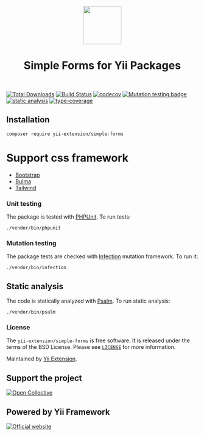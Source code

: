 <p align="center">
    <a href="https://github.com/yii-extension" target="_blank">
        <img src="https://lh3.googleusercontent.com/ehSTPnXqrkk0M3U-UPCjC0fty9K6lgykK2WOUA2nUHp8gIkRjeTN8z8SABlkvcvR-9PIrboxIvPGujPgWebLQeHHgX7yLUoxFSduiZrTog6WoZLiAvqcTR1QTPVRmns2tYjACpp7EQ=w2400" height="100px">
    </a>
    <h1 align="center">Simple Forms for Yii Packages</h1>
    <br>
</p>

[![Total Downloads](https://poser.pugx.org/yii-extension/simple-forms/downloads.png)](https://packagist.org/packages/yii-extension/simple-forms)
[![Build Status](https://github.com/yii-extension/simple-forms/workflows/build/badge.svg)](https://github.com/yii-extension/simple-forms/actions?query=workflow%3Abuild)
[![codecov](https://codecov.io/gh/yii-extension/simple-forms/branch/master/graph/badge.svg?token=SmlJzDGK2T)](https://codecov.io/gh/yii-extension/simple-forms)
[![Mutation testing badge](https://img.shields.io/endpoint?style=flat&url=https://badge-api.stryker-mutator.io/github.com/yii-extension/simple-forms/master)](https://dashboard.stryker-mutator.io/reports/github.com/yii-extension/simple-forms/master)
[![static analysis](https://github.com/yii-extension/simple-forms/workflows/static%20analysis/badge.svg)](https://github.com/yii-extension/simple-forms/actions?query=workflow%3A%22static+analysis%22)
[![type-coverage](https://shepherd.dev/github/yii-extension/simple-forms/coverage.svg)](https://shepherd.dev/github/yii-extension/simple-forms)

## Installation

```shell
composer require yii-extension/simple-forms
```

# Support css framework

- [Bootstrap](https://getbootstrap.com/docs/5.0/forms/overview/)
- [Bulma](https://bulma.io/documentation/form/)
- [Tailwind](https://v1.tailwindcss.com/components/forms)

### Unit testing

The package is tested with [PHPUnit](https://phpunit.de/). To run tests:

```shell
./vendor/bin/phpunit
```

### Mutation testing

The package tests are checked with [Infection](https://infection.github.io/) mutation framework. To run it:

```shell
./vendor/bin/infection
```

## Static analysis

The code is statically analyzed with [Psalm](https://psalm.dev/docs). To run static analysis:

```shell
./vendor/bin/psalm
```

### License

The `yii-extension/simple-forms` is free software. It is released under the terms of the BSD License.
Please see [`LICENSE`](./LICENSE.md) for more information.

Maintained by [Yii Extension](https://github.com/yii-extension).

## Support the project

[![Open Collective](https://img.shields.io/badge/Open%20Collective-sponsor-7eadf1?logo=open%20collective&logoColor=7eadf1&labelColor=555555)](https://opencollective.com/yiisoft)

## Powered by Yii Framework

[![Official website](https://img.shields.io/badge/Powered_by-Yii_Framework-green.svg?style=flat)](https://www.yiiframework.com/)
